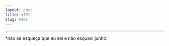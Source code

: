```yaml
---
layout: post
title: #101
slug: #101
---
```

---
<p class="description" style="text-align: justify;">
*não se esqueça que eu sei e não esqueci junho.
